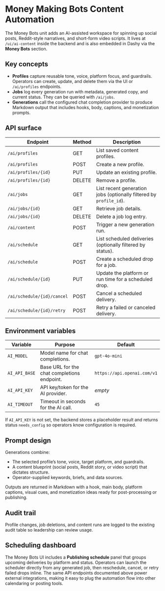 # Money Making Bots Content Automation

The Money Bots unit adds an AI-assisted workspace for spinning up social posts, Reddit-style narratives, and short-form video scripts. It lives at `/ui/ai-content` inside the backend and is also embedded in Dashy via the **Money Bots** section.

## Key concepts

- **Profiles** capture reusable tone, voice, platform focus, and guardrails. Operators can create, update, and delete them via the UI or `/ai/profiles` endpoints.
- **Jobs** log every generation run with metadata, generated copy, and current status. They can be queried with `/ai/jobs`.
- **Generations** call the configured chat completion provider to produce Markdown output that includes hooks, body, captions, and monetization prompts.

## API surface

| Endpoint | Method | Description |
| --- | --- | --- |
| `/ai/profiles` | GET | List saved content profiles. |
| `/ai/profiles` | POST | Create a new profile. |
| `/ai/profiles/{id}` | PUT | Update an existing profile. |
| `/ai/profiles/{id}` | DELETE | Remove a profile. |
| `/ai/jobs` | GET | List recent generation jobs (optionally filtered by `profile_id`). |
| `/ai/jobs/{id}` | GET | Retrieve job details. |
| `/ai/jobs/{id}` | DELETE | Delete a job log entry. |
| `/ai/content` | POST | Trigger a new generation run. |
| `/ai/schedule` | GET | List scheduled deliveries (optionally filtered by status). |
| `/ai/schedule` | POST | Create a scheduled drop for a job. |
| `/ai/schedule/{id}` | PUT | Update the platform or run time for a scheduled drop. |
| `/ai/schedule/{id}/cancel` | POST | Cancel a scheduled delivery. |
| `/ai/schedule/{id}/retry` | POST | Retry a failed or canceled delivery. |

## Environment variables

| Variable | Purpose | Default |
| --- | --- | --- |
| `AI_MODEL` | Model name for chat completions. | `gpt-4o-mini` |
| `AI_API_BASE` | Base URL for the chat completions endpoint. | `https://api.openai.com/v1` |
| `AI_API_KEY` | API key/token for the AI provider. | _empty_ |
| `AI_TIMEOUT` | Timeout in seconds for the AI call. | `45` |

If `AI_API_KEY` is not set, the backend stores a placeholder result and returns status `needs_config` so operators know configuration is required.

## Prompt design

Generations combine:

- The selected profile’s tone, voice, target platform, and guardrails.
- A content blueprint (social posts, Reddit story, or video script) that dictates structure.
- Operator-supplied keywords, briefs, and data sources.

Outputs are returned in Markdown with a hook, main body, platform captions, visual cues, and monetization ideas ready for post-processing or publishing.

## Audit trail

Profile changes, job deletions, and content runs are logged to the existing audit table so leadership can review usage.

## Scheduling dashboard

The Money Bots UI includes a **Publishing schedule** panel that groups upcoming
deliveries by platform and status. Operators can launch the scheduler directly
from any generated job, then reschedule, cancel, or retry failed drops inline.
The same API endpoints documented above power external integrations, making it
easy to plug the automation flow into other calendaring or posting tools.

